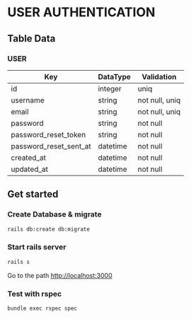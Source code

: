 # USER AUTHENTICATION

## Table Data

### USER

| Key | DataType | Validation |
| ------ | ------ | ------ |
| id | integer | uniq |
| username | string | not null, uniq |
| email | string | not null, uniq |
| password | string | not null |
| password_reset_token | string | not null |
| password_reset_sent_at | datetime | not null |
| created_at | datetime | not null |
| updated_at | datetime | not null |

## Get started

### Create Database & migrate

```sh
rails db:create db:migrate
```

### Start rails server

```sh
rails s
```
Go to the path [http://localhost:3000](http://localhost:3000)

### Test with rspec

```sh
bundle exec rspec spec
```
